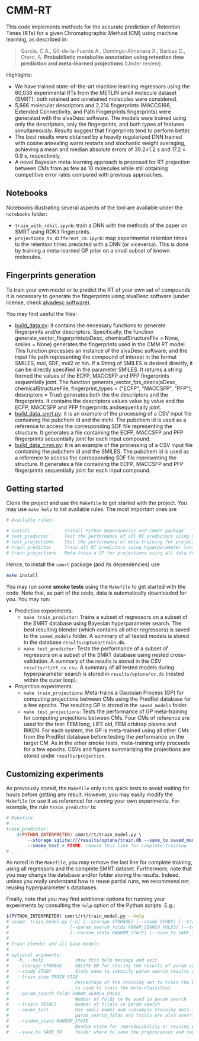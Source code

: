 # CMM-RT
This code implements methods for the accurate prediction of Retention Times 
(RTs) for a given Chromatographic Method (CM) using machine learning, as 
described in:

> García, C.A., Gil-de-la-Fuente A., Domingo-Almenara X., Barbas C., Otero, A. **Probabilistic metabolite annotation using retention time prediction and meta-learned projections** (Under review).

Highlights: 
* We have trained state-of-the-art machine learning regressors using the 80,038 
experimental RTs from the METLIN small molecule dataset (SMRT); both retained 
and unretained molecules were considered.
* 5,666 molecular descriptors and 2,214 fingerprints (MACCS166, Extended Connectivity, and Path Fingerprints fingerprints) were generated with
 the alvaDesc software. The models were trained using only the descriptors, 
 only the fingerprints, and both types of features simultaneously. Results suggest
 that fingerprints tend to perform better.
* The best results were obtained by a heavily regularized DNN trained with 
cosine annealing warm restarts and stochastic weight averaging, achieving a 
mean and median absolute errors of 39.2±1.2 s and 17.2 ± 0.9 s, respectively.
* A novel Bayesian meta-learning approach is proposed for RT projection between
 CMs from as few as 10 molecules while still obtaining competitive error rates 
 compared with previous approaches.

## Notebooks 
Notebooks illustrating several aspects of the tool are available under the `notebooks` folder:
* `train_with_rdkit.ipynb`: train a DNN with the methods of the paper on SMRT using RDKit fingerprints.
* `projections_to_different_cm.ipynb`: map experimental retention times to the retention times predicted with a DNN (or viceversa). This is done by training a meta-learned GP prior on a small subset of known molecules. 

## Fingerprints generation
To train your own model or to predict the RT of your own set of compounds it is necessary to generate the fingerprints using alvaDesc software (under license, check [alvadesc software](https://www.alvascience.com/alvadesc/)). 

You may find useful the files:

* [build_data.py](cmmrt/rt/build_data_cmm.py): it contains the necessary functions to generate fingerprints and/or descriptors. Specifically, the function generate_vector_fingerprints(aDesc, chemicalStructureFile = None, smiles = None) generates the fingerprints used in the CMM RT model. This function processes an instance of the alvaDesc software, and the input file path representing the compound of interest in the format SMILES, mol, SDF, mol2 or hin. If a String of SMILES is desired directly, it can be directly specified in the parameter SMILES. It returns a string formed the values of the ECFP, MACCSFP and PFP fingerprints sequentially joint. 
The function generate_vector_fps_descs(aDesc, chemicalStructureFile, fingerprint_types = ("ECFP", "MACCSFP", "PFP"), descriptors = True) generates both the the descriptors and the fingerprints. It contains the descriptors values value by value and the ECFP, MACCSFP and PFP fingerprints andsequentially joint. 
* [build_data_smrt.py](cmmrt/rt/build_data_smrt.py): it is an example of the processing of a CSV input file containing the pubchem id and the inchi. The pubchem id is used as a reference to access the corresponding SDF file representing the structure. It generates a file containing the ECFP, MACCSFP and PFP fingerprints sequentially joint for each input compound.
* [build_data_cmm.py](cmmrt/rt/build_data_cmm.py): it is an example of the processing of a CSV input file containing the pubchem id and the SMILES. The pubchem id is used as a reference to access the corresponding SDF file representing the structure. It generates a file containing the ECFP, MACCSFP and PFP fingerprints sequentially joint for each input compound.


## Getting started
Clone the project and use the `Makefile` to get started with the project. You 
may use `make help` to list available rules. The most important ones are 
```bash
# Available rules:

# install             Install Python Dependencies and cmmrt package
# test_predictor      Test the performance of all RT predictors using nested cross-validation
# test_projections    Test the performance of meta-training for projections using 4 reference CMs
# train_predictor     Train all RT predictors using hyperparameter tuning
# train_projections   Meta-train a GP for projections using all data from PredRet database
```

Hence, to install the `cmmrt` package (and its dependencies) use 
```bash
make install
```

You may run some **smoke tests** using the `Makefile` to get started with the 
code. Note that, as part of the code, data is automatically downloaded for you. 
You may run:
* Prediction experiments:
    * `make train_predictor`: Trains a subset of regressors on a subset of the 
    SMRT database using Bayesian hyperparameter search. The best resulting blender
    (which contains all other regressors) is saved to the `saved_models` folder.
    A summary of all tested models is stored in the database `results/optuna/train.db`.
    * `make test_predictor`: Tests the performance of a subset of regressors on
    a subset of the SMRT database using nested cross-validation. A summary of 
    the results is stored in the CSV `results/rt/rt_cv.csv`. A summary of all tested 
    models during hyperparameter search is stored in `results/optuna/cv.db` (nested
    within the outer loop).
* Projection experiments: 
    * `make train_projections`: Meta-trains a Gaussian Process (GP) for computing 
    projections between CMs using the PredRet database for a few epochs. The
    resulting GP is stored in the `saved_models` folder.
    * `make test_projections`: Tests the performance of GP meta-training for 
    computing projections between CMs. Four CMs of reference are used for the
    test: FEM long, LIFE old, FEM orbitrap plasma and RIKEN. For each system, 
    the GP is meta-trained using all other CMs from the PredRet database before
    testing the performance on the target CM. As in the other smoke tests, 
    meta-training only proceeds for a few epochs. CSVs and figures summarizing
    the projections are stored under `results/projection`.

## Customizing experiments
As previously stated, the `Makefile` only runs quick tests to avoid waiting 
for hours before getting any result. However, you may easily modify the `Makefile`
(or use it as reference) for running your own experiments. For example, the rule
`train_predictor` is:
```makefile
# Makefile
# ...
train_predictor:
	$(PYTHON_INTERPRETER) cmmrt/rt/train_model.py \
		--storage sqlite:///results/optuna/train.db --save_to saved_models \
		--smoke_test # FIXME: remove this line for complete training
# ...
```
As noted in the `Makefile`, you may remove the last line for complete training, 
using all regressors and the complete SMRT dataset. Furthermore, note that 
you may change the database and/or folder storing the results. Indeed, unless
you really understand how to reuse partial runs, we recommend not reusing 
hyperparameter's databases.

Finally, note that you may find additional options for running your experiments
by consulting the `help` option of the Python scripts. E.g.:
```bash
$(PYTHON_INTERPRETER) cmmrt/rt/train_model.py --help
# usage: train_model.py [-h] [--storage STORAGE] [--study STUDY] [--train_size TRAIN_SIZE]
#                       [--param_search_folds PARAM_SEARCH_FOLDS] [--trials TRIALS] [--smoke_test]
#                       [--random_state RANDOM_STATE] [--save_to SAVE_TO]
# 
# Train blender and all base-models
# 
# optional arguments:
#   -h, --help            show this help message and exit
#   --storage STORAGE     SQLITE DB for storing the results of param search (e.g.: sqlite:///train.db
#   --study STUDY         Study name to identify param search results withing the DB
#   --train_size TRAIN_SIZE
#                         Percentage of the training set to train the base classifiers. The remainder
#                         is used to train the meta-classifier
#   --param_search_folds PARAM_SEARCH_FOLDS
#                         Number of folds to be used in param search
#   --trials TRIALS       Number of trials in param search
#   --smoke_test          Use small model and subsample training data for quick testing.
#                         param_search_folds and trials are also overridden
#   --random_state RANDOM_STATE
#                         Random state for reproducibility or reusing param search results
#   --save_to SAVE_TO     folder where to save the preprocessor and regressor models
```


